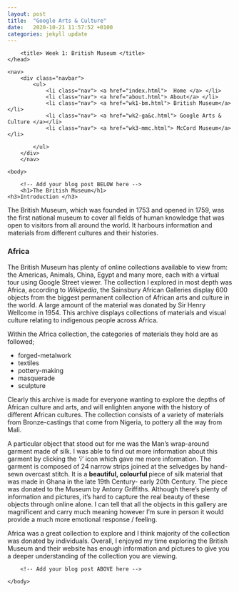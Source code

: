 ```yaml
---
layout: post
title:  "Google Arts & Culture"
date:   2020-10-21 11:57:52 +0100
categories: jekyll update
---
```

<html>
    <head>
        
        
        <title> Week 1: British Museum </title>
    </head>

    <nav>
        <div class="navbar">
            <ul>
                <li class="nav"> <a href="index.html">  Home </a> </li>
                <li class="nav"> <a href="about.html"> About</a> </li>
                <li class="nav"> <a href="wk1-bm.html"> British Museum</a> </li>
                <li class="nav"> <a href="wk2-ga&c.html"> Google Arts & Culture </a></li>
                <li class="nav"> <a href="wk3-mmc.html"> McCord Museum</a></li>
            
            </ul>
        </div>
        </nav>

    <body>
        
        <!-- Add your blog post BELOW here -->
        <h1>The British Museum</h1>
    <h3>Introduction </h3>
<p>The British Museum, which was founded in 1753 and opened in 1759, was the first national museum to cover all fields of human knowledge that was open to visitors from all around the world.
It harbours information and materials from different cultures and their histories.</p>



<h3> Africa</h3>
<p>The British Museum has plenty of online collections available to view from: the Americas, Animals, China, Egypt and many more, each with a virtual tour using Google Street viewer. 
The collection I explored in most depth was Africa, according to <em>Wikipedia</em>, the Sainsbury African Galleries display 600 objects from the biggest permanent collection of African arts and culture in the world.
 A large amount of the material was donated by Sir Henry Wellcome in 1954. This archive displays collections of materials and visual culture relating to indigenous people across Africa. </p>

<p>Within the Africa collection, the categories of materials they hold are as followed; 
 <ul>  
<li> forged-metalwork</li>
<li>textiles </li>
<li>pottery-making</li>
<li> masquerade</li> 
<li>sculpture</li>
 </ul> 
Clearly this archive is made for everyone wanting to explore the depths of African culture and arts, and will enlighten anyone with the history of different African cultures.
The collection consists of a variety of materials from Bronze-castings that come from Nigeria, to pottery all the way from Mali.</p>

<p>A particular object that stood out for me was the Man’s wrap-around garment made of silk. 
I was able to find out more information about this garment by clicking the <em>‘i’ </em>icon which gave me more information. 
The garment is composed of 24 narrow strips joined at the selvedges by hand-sewn overcast stitch. 
It is a <strong>beautiful, colourful </strong> piece of silk material that was made in Ghana in the late 19th Century- early 20th Century. 
The piece was donated to the Museum by Antony Griffiths. Although there’s plenty of information and pictures, it’s hard to capture the real beauty of these objects through online alone. 
I can tell that all the objects in this gallery are magnificent and carry much meaning however I’m sure in person it would provide a much more emotional response / feeling. </p>

<p>Africa was a great collection to explore and I think majority of the collection was donated by individuals. 
Overall, I enjoyed my time exploring the British Museum and their website has enough information and pictures to give you a deeper understanding of the collection you are viewing.</p>




        <!-- Add your blog post ABOVE here -->

    </body>
</html>
